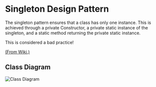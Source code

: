 # Singleton Design Pattern

The singleton pattern ensures that a class has only one instance. This is achieved through a private Constructor, a private static instance of the singleton, and a static method returning the private static instance.

This is considered a bad practice!

[(From Wiki.)](https://en.wikipedia.org/wiki/Singleton_pattern)

## Class Diagram

![Class Diagram](http://www.plantuml.com/plantuml/proxy?cache=no&src=https://raw.githubusercontent.com/JurajX/Notes/design-patterns/DesignPatterns/Singleton/theory.puml)
